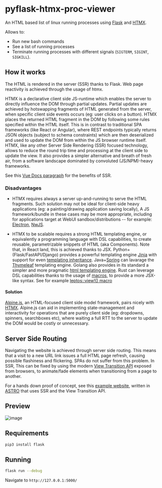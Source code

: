 # pyflask-htmx-proc-viewer

An HTML based list of linux running processes using [Flask](https://flask.palletsprojects.com/en/2.3.x/) and [HTMX](https://htmx.org/).

Allows to:

- Run new bash commands
- See a list of running processes
- Terminate running processes with different signals (`SIGTERM`, `SIGINT`, `SIGKILL`).

## How it works

The HTML is rendered in the server (SSR) thanks to Flask.
Web page reactivity is achieved through the usage of htmx.

HTMX is a declarative client side JS-runtime which enables the server to directly influence the DOM through partial updates.
Partial updates are achieved by hotswapping fragments of HTML generated from the server,
when specific client side events occurs (eg: user clicks on a button).
HTMX places the returned HTML fragment in the DOM by following some rules specified within the HTML itself.
This is in contrast to traditional SPA frameworks (like React or Angular), where REST endpoints typically returns
JSON objects (subject to schema constraints) which are then deserialized and used to update the DOM
from within the JS browser runtime itself.
HTMX, like any other Server Side Rendering (SSR) focused technology,
allows to reduce the round trip time and processing at the client side to update the view.
It also provides a simpler alternative and breath of fresh air, from a software landscape dominated by convoluted (JS/NPM)-heavy frameworks.

See this [Vue Docs paragraph](https://vuejs.org/guide/scaling-up/ssr.html#why-ssr) for the benefits of SSR.

### Disadvantages

- HTMX requires always a server up-and-running to serve the HTML fragments.
  Such solution may not be ideal for client-side heavy applications (eg: a painting/drawing application saving locally),
  A JS framework/bundle in these cases may be more appropriate, including for applications target at WebUI sandbox/distributions -- for example: [Electron](https://www.electronjs.org/), [NwJS](https://nwjs.io/).

- HTMX to be scalable requires a strong HTML templating engine, or equivalently a programming language with DSL capabilities, to create reusable, parametrizable snippets of HTML (aka Components).
  Note that, in React land, this is achieved thanks to JSX.
  Python+(Flask/FastAPI/Django) provides a powerful templating engine [Jinja](https://jinja.palletsprojects.com/en/3.1.x/) with support for even [templating inheritance](https://jinja.palletsprojects.com/en/3.1.x/templates/#template-inheritance).
  Java+[Spring](https://spring.io/) can lavarage the [Thymeleaf](https://www.thymeleaf.org/) templating engine.
  Golang also provides in its standard a simpler and more pragmatic [html templating engine](https://pkg.go.dev/html/template).
  Rust can leverage DSL capabilities thanks to the usage of [macros](https://doc.rust-lang.org/book/ch19-06-macros.html), to provide a more JSX-like syntax. See for example [leptos::view!() macro](https://docs.rs/leptos/latest/leptos/macro.view.html)

#### Solution

[Alpine.js](https://alpinejs.dev/), an HTML-focused client side model framework, pairs nicely with [HTMX](https://htmx.org/).
Alpine.js can aid in implementing state-management and interactivity for operations that are purely client side (eg: dropdowns, spinners, searchboxes etc),
where waiting a full RTT to the server to update the DOM would be costly or unnecessary.

## Server Side Routing

Navigating the website is achieved through server side routing. This means that a visit to a new URL link issues a full HTML page refresh, causing possible flashiness and flickering.
SPAs do not suffer from this problem.
In SSR, This can be fixed by using the modern [View Transition API](https://developer.mozilla.org/en-US/docs/Web/API/View_Transitions_API) exposed from browsers,
to animate/fade elements when transitioning from a page to another.

For a hands down proof of concept, see this [example website](https://astro-records.pages.dev/album/2177412), written in [ASTRO](https://astro.build/) that uses SSR and the View Transition API.

## Preview

![image](https://github.com/dparo/pyflask-htmx-proc-viewer/assets/30259883/a841d461-6586-4f2b-97b1-0edb86deb4c5)

## Requirements

```bash
pip3 install flask
```

## Running

```bash
flask run --debug
```

Navigate to `http://127.0.0.1:5000/`
